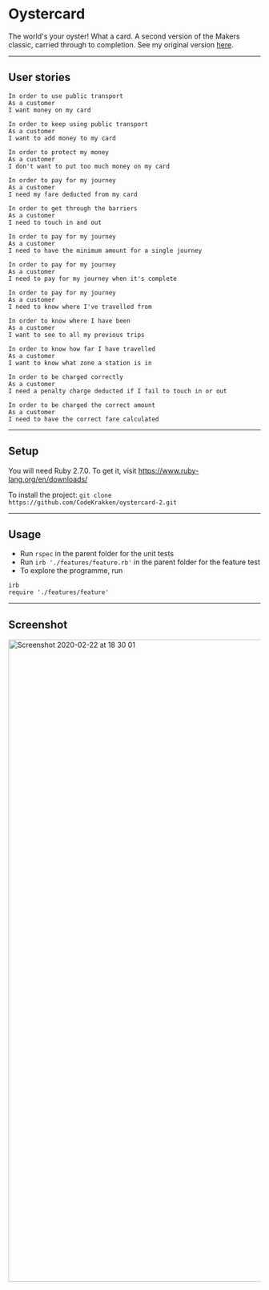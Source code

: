 # Oystercard

The world's your oyster! What a card. A second version of the Makers classic, carried through to completion. See my original version [here](https://github.com/CodeKrakken/oystercard).

---
## User stories

```
In order to use public transport
As a customer
I want money on my card

In order to keep using public transport
As a customer
I want to add money to my card

In order to protect my money
As a customer
I don't want to put too much money on my card

In order to pay for my journey
As a customer
I need my fare deducted from my card

In order to get through the barriers
As a customer
I need to touch in and out

In order to pay for my journey
As a customer
I need to have the minimum amount for a single journey

In order to pay for my journey
As a customer
I need to pay for my journey when it's complete

In order to pay for my journey
As a customer
I need to know where I've travelled from

In order to know where I have been
As a customer
I want to see to all my previous trips

In order to know how far I have travelled
As a customer
I want to know what zone a station is in

In order to be charged correctly
As a customer
I need a penalty charge deducted if I fail to touch in or out

In order to be charged the correct amount
As a customer
I need to have the correct fare calculated
```

---
## Setup

You will need Ruby 2.7.0. To get it, visit https://www.ruby-lang.org/en/downloads/

To install the project: `git clone https://github.com/CodeKrakken/oystercard-2.git`

---
## Usage

* Run `rspec` in the parent folder for the unit tests
* Run `irb './features/feature.rb'` in the parent folder for the feature test
* To explore the programme, run
```
irb
require './features/feature'
```

---
## Screenshot

<img width="1280" alt="Screenshot 2020-02-22 at 18 30 01" src="https://user-images.githubusercontent.com/52076323/75097554-ef3cf080-55a3-11ea-826b-03ce8b428d8e.png">
